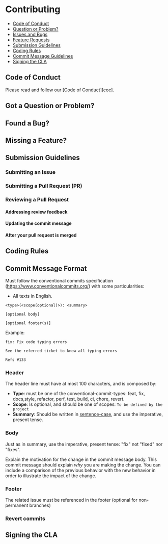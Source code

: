 # Contributing

 - [Code of Conduct](#coc)
 - [Question or Problem?](#question)
 - [Issues and Bugs](#issue)
 - [Feature Requests](#feature)
 - [Submission Guidelines](#submit)
 - [Coding Rules](#rules)
 - [Commit Message Guidelines](#commit)
 - [Signing the CLA](#cla)

## <a name="coc"></a> Code of Conduct

Please read and follow our [Code of Conduct][coc].

## <a name="question"></a> Got a Question or Problem?


## <a name="issue"></a> Found a Bug?

## <a name="feature"></a> Missing a Feature?
## <a name="submit"></a> Submission Guidelines
### <a name="submit-issue"></a> Submitting an Issue
### <a name="submit-pr"></a> Submitting a Pull Request (PR)
### Reviewing a Pull Request
#### Addressing review feedback
#### Updating the commit message
#### After your pull request is merged
## <a name="rules"></a> Coding Rules
## <a name="commit"></a> Commit Message Format

Must follow the conventional commits specification (https://www.conventionalcommits.org/) with some particularities:

- All texts in English.

```
<type>(<scope(optional)>): <summary>

[optional body]

[optional footer(s)]
```

Example:

```
fix: Fix code typing errors

See the referred ticket to know all typing errors

Refs #133
```

### <a name="commit-header"></a>Header

The header line must have at most 100 characters, and is composed by:

* __Type__: must be one of the conventional-commit-types: feat, fix, docs,style, refactor, perf, test, build, ci, chore, revert.
* __Scope__: Is optional, and should be one of scopes: `To be defined by the project`
* __Summary__: Should be written in [sentence-case](https://www.thoughtco.com/sentence-case-titles-1691944), and use the imperative, present tense.

### <a name="commit-body"></a>Body

Just as in summary, use the imperative, present tense: "fix" not "fixed" nor "fixes".

Explain the motivation for the change in the commit message body. This commit message should explain _why_ you are making the change.
You can include a comparison of the previous behavior with the new behavior in order to illustrate the impact of the change.

### <a name="commit-footer"></a>Footer

The related issue must be referenced in the footer (optional for non-permanent branches)

### Revert commits
## <a name="cla"></a> Signing the CLA
